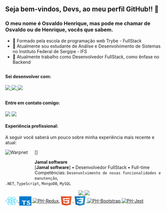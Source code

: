 ## Seja bem-vindos, Devs, ao meu perfil GitHub!! 👋
### O meu nome é Osvaldo Henrique, mas pode me chamar de Osvaldo ou de Henrique, vocês que sabem.


- 🧠 Formado pela escola de programação web Trybe - FullStack
- 🧠 Atualmente sou estudante de Análise e Desenvolvimento de Sistemas no Instituto Federal de Sergipe - IFS
- 🏦 Atualmente trabalho como Desenvolvedor FullStack, como ênfase no Backend

##

#### Sei desenvolver com:
<div>
  <a href="https://www.typescriptlang.org/pt/">
    <img src="https://skillicons.dev/icons?i=ts"/>
  </a>
  <a href="https://pt-br.react.dev">
    <img src="https://skillicons.dev/icons?i=react"/>
  </a>
  <a href="https://nodejs.org">
    <img src="https://skillicons.dev/icons?i=nodejs"/>
  </a>
</div>

##

#### Entre em contato comigo:
<div>
  <a href="https://www.linkedin.com/in/osvaldo-henrique" target="_blank"><img src="https://img.shields.io/badge/-LinkedIn-%230077B5?style=for-the-badge&logo=linkedin&logoColor=white" target="_blank"></a>       
  <a href ="osvaldosouza_99@hotmail.com"><img src="https://img.shields.io/badge/mail-FFFFFF?style=for-the-badge&logo=apple&logoColor=black" target="_blank"></a>
</div>

#### Experiência profissional:
A seguir você saberá um pouco sobre minha experiência mais recente e atual:

[<img align="left" height="94px" width="94px" alt="Warpnet" src=""/>]

**Jamal software** \
[**Jamal software**] • Desenvolvedor FullStack • Full-time \
Competências: `Desenvolvimento de novas funcionalidades e manutenção`, 
<br/> `.NET`, `TypeScript`, `MongoDB`, `MySQL`



<div align="center">
  <a href="https://github.com/OsvaldoHenriqueSouza">
  <img height="180em" src="https://github-readme-stats.vercel.app/api?username=OsvaldoHenriqueSouza&show_icons=true&theme=codeSTACKr&include_all_commits=true&count_private=true"/>
  <img height="180em" src="https://github-readme-stats.vercel.app/api/top-langs/?username=OsvaldoHenriqueSouza&layout=compact&langs_count=7&theme=codeSTACKr"/>
</div>
<div style="display: inline_block">
 <img align="center" alt="PH-React" height="30" width="40" src="https://raw.githubusercontent.com/devicons/devicon/master/icons/react/react-original.svg">
 <img align="center" alt="PH-Ts" height="30" width="40" src="https://raw.githubusercontent.com/devicons/devicon/master/icons/typescript/typescript-plain.svg">
 <img align="center" alt="PH-Redux" height="30" width="35" src="https://raw.githubusercontent.com/reduxjs/redux/master/logo/logo.png">
  <img align="center" alt="PH-HTML" height="30" width="40" src="https://raw.githubusercontent.com/devicons/devicon/master/icons/html5/html5-original.svg">
  <img align="center" alt="PH-CSS" height="30" width="40" src="https://raw.githubusercontent.com/devicons/devicon/master/icons/css3/css3-original.svg"> 
  <img align="center" alt="PH-Bootstrap" height="30" width="40" src=https://camo.githubusercontent.com/c76217244e1b3700a87058abf858e20a313b06dfadd972121d0d42de5bd20fa5/68747470733a2f2f63646e2e6a7364656c6976722e6e65742f67682f64657669636f6e732f64657669636f6e2f69636f6e732f626f6f7473747261702f626f6f7473747261702d6f726967696e616c2e737667> 
  <img align="center" alt="PH-Jest" height="30" width="40" src=https://camo.githubusercontent.com/fd37a0ed465d6e14411705324a0d21739377f54ab6d0ae146c68fca8777e16c7/68747470733a2f2f63646e2e6a7364656c6976722e6e65742f67682f64657669636f6e732f64657669636f6e2f69636f6e732f6a6573742f6a6573742d706c61696e2e737667>
  </div>
  


